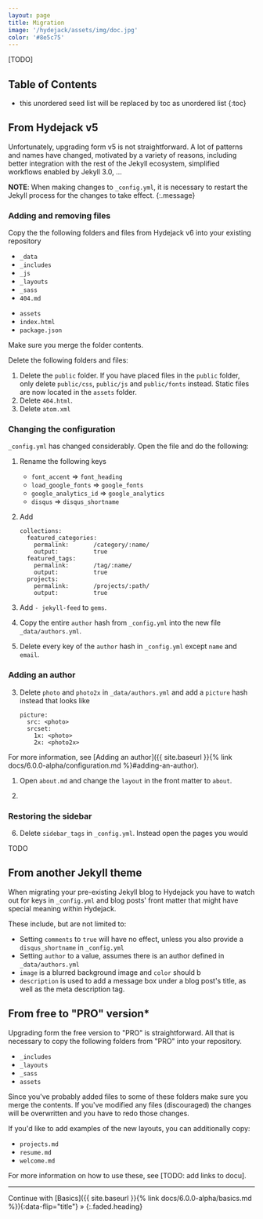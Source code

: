 ```yaml
---
layout: page
title: Migration
image: '/hydejack/assets/img/doc.jpg'
color: '#8e5c75'
---
```


[TODO]

## Table of Contents
* this unordered seed list will be replaced by toc as unordered list
{:toc}

## From Hydejack v5
Unfortunately, upgrading form v5 is not straightforward. A lot of patterns and names have changed, motivated by a variety of reasons, including better integration with the rest of the Jekyll ecosystem, simplified workflows enabled by Jekyll 3.0, ...

**NOTE**: When making changes to `_config.yml`, it is necessary to restart the Jekyll process for the changes to take effect.
{:.message}

### Adding and removing files
Copy the the following folders and files from Hydejack v6 into your existing repository

* `_data`
* `_includes`
* `_js`
* `_layouts`
* `_sass`
* `404.md`
<!-- * `about.md` -->
* `assets`
* `index.html`
* `package.json`

Make sure you merge the folder contents.

Delete the following folders and files:

1. Delete the `public` folder. If you have placed files in the `public` folder, only delete `public/css`, `public/js` and `public/fonts` instead. Static files are now located in the `assets` folder.
1. Delete `404.html`.
1. Delete `atom.xml`

### Changing the configuration
`_config.yml` has changed considerably. Open the file and do the following:

1. Rename the following keys

    * `font_accent` => `font_heading`
    * `load_google_fonts` => `google_fonts`
    * `google_analytics_id` => `google_analytics`
    * `disqus` => `disqus_shortname`

1. Add

    ~~~
    collections:
      featured_categories:
        permalink:       /category/:name/
        output:          true
      featured_tags:
        permalink:       /tag/:name/
        output:          true
      projects:
        permalink:       /projects/:path/
        output:          true
    ~~~

1. Add `- jekyll-feed` to `gems`.

1. Copy the entire `author` hash from `_config.yml` into the new file `_data/authors.yml`.

2. Delete every key of the `author` hash in `_config.yml` except `name` and `email`.

### Adding an author
3. Delete `photo` and `photo2x` in `_data/authors.yml` and add a `picture` hash instead that looks like

    ~~~
    picture:
      src: <photo>
      srcset:
        1x: <photo>
        2x: <photo2x>
    ~~~

For more information, see [Adding an author]({{ site.baseurl }}{% link docs/6.0.0-alpha/configuration.md %}#adding-an-author).


1. Open `about.md` and change the `layout` in the front matter to `about`.

1.

### Restoring the sidebar
6. Delete `sidebar_tags` in `_config.yml`. Instead open the pages you would

TODO

## From another Jekyll theme
When migrating your pre-existing Jekyll blog to Hydejack you have to watch out for keys in `_config.yml` and blog posts' front matter that might have special meaning within Hydejack.

These include, but are not limited to:

* Setting `comments` to `true` will have no effect, unless you also provide a `disqus_shortname` in `_config.yml`
* Setting `author` to a value, assumes there is an author defined in `_data/authors.yml`
* `image` is a blurred background image and `color` should b
* `description` is used to add a message box under a blog post's title, as well as the meta description tag.

## From free to "PRO" version*
Upgrading form the free version to "PRO" is straightforward. All that is necessary to copy the following folders from "PRO" into your repository.

* `_includes`
* `_layouts`
* `_sass`
* `assets`

Since you've probably added files to some of these folders make sure you merge the contents. If you've modified any files (discouraged) the changes will be overwritten and you have to redo those changes.

If you'd like to add examples of the new layouts, you can additionally copy:

* `projects.md`
* `resume.md`
* `welcome.md`

For more information on how to use these, see [TODO: add links to docu].

***

Continue with [Basics]({{ site.baseurl }}{% link docs/6.0.0-alpha/basics.md %}){:data-flip="title"} »
{:.faded.heading}
